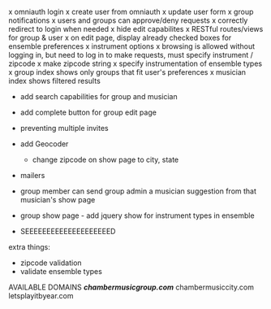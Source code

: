 x omniauth login
x create user from omniauth
x update user form
x group notifications
x users and groups can approve/deny requests
x correctly redirect to login when needed
x hide edit capabilites
x RESTful routes/views for group & user
x on edit page, display already checked boxes for ensemble preferences
x instrument options
x browsing is allowed without logging in, but need to log in to make requests, must specify instrument / zipcode
x make zipcode string
x specify instrumentation of ensemble types
x group index shows only groups that fit user's preferences
x musician index shows filtered results

- add search capabilities for group and musician

- add complete button for group edit page
- preventing multiple invites
- add Geocoder
  - change zipcode on show page to city, state
- mailers
- group member can send group admin a musician suggestion from that musician's show page
- group show page - add jquery show for instrument types in ensemble

- SEEEEEEEEEEEEEEEEEEEED


extra things:
- zipcode validation
- validate ensemble types


AVAILABLE DOMAINS
***chambermusicgroup.com***
chambermusiccity.com
letsplayitbyear.com
